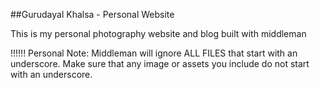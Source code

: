 ##Gurudayal Khalsa - Personal Website

This is my personal photography website and blog built with middleman

!!!!!! Personal Note: Middleman will ignore ALL FILES that start with an underscore. Make sure that any image or assets you include do not start with an underscore.
